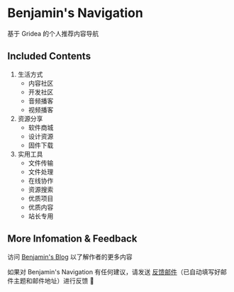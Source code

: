 # Benjamin's Navigation

基于 Gridea 的个人推荐内容导航

## Included Contents

1. 生活方式
    - 内容社区
    - 开发社区
    - 音频播客
    - 视频播客
2. 资源分享
    - 软件商城
    - 设计资源
    - 固件下载
3. 实用工具
    - 文件传输
    - 文件处理
    - 在线协作
    - 资源搜索
    - 优质项目
    - 优质内容
    - 站长专用

## More Infomation & Feedback

访问 <a href="https://yyl125.top/" target="_blank">Benjamin's Blog</a> 以了解作者的更多内容

如果对 Benjamin's Navigation 有任何建议，请发送 <a href="mailto:yylyingyunlong@hotmail.com?subject=Benjamin's%20Navigation%20%E9%97%AE%E9%A2%98%E5%8F%8D%E9%A6%88" target="_blank">反馈邮件</a>（已自动填写好邮件主题和邮件地址）进行反馈 👏
